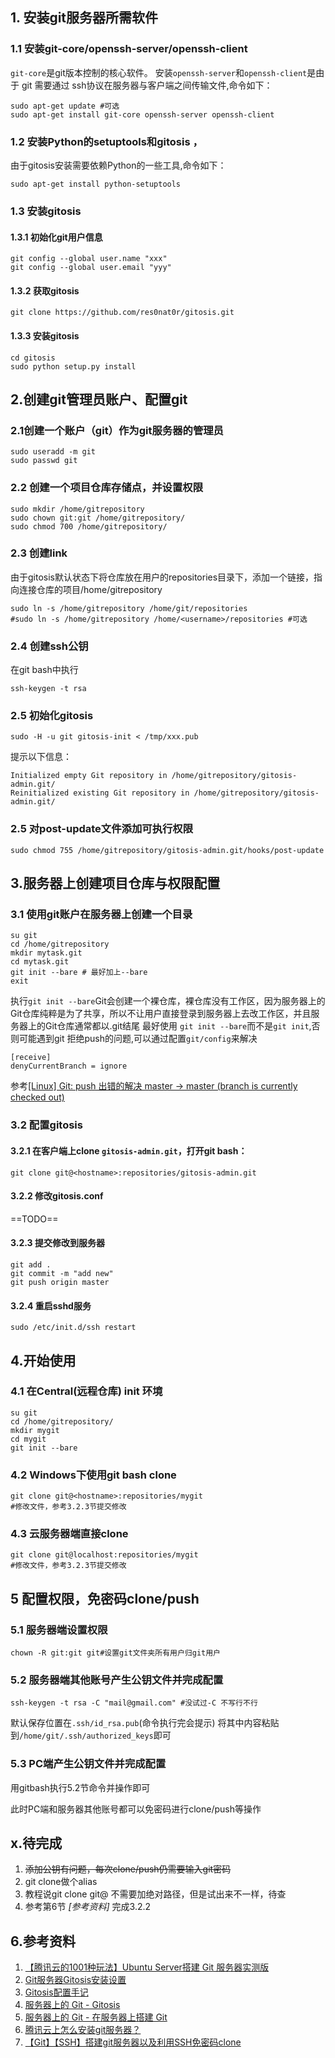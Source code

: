 
## 1. 安装git服务器所需软件
### 1.1 安装git-core/openssh-server/openssh-client
`git-core`是git版本控制的核心软件。
安装`openssh-server`和`openssh-client`是由于 git 需要通过 ssh协议在服务器与客户端之间传输文件,命令如下：
```
sudo apt-get update #可选
sudo apt-get install git-core openssh-server openssh-client
```

### 1.2 安装Python的setuptools和gitosis ，
由于gitosis安装需要依赖Python的一些工具,命令如下：
```
sudo apt-get install python-setuptools
```

### 1.3 安装gitosis
#### 1.3.1 初始化git用户信息
```
git config --global user.name "xxx"
git config --global user.email "yyy"
```
#### 1.3.2 获取gitosis
```
git clone https://github.com/res0nat0r/gitosis.git
```
#### 1.3.3 安装gitosis
```
cd gitosis
sudo python setup.py install
```

## 2.创建git管理员账户、配置git

### 2.1创建一个账户（git）作为git服务器的管理员
```
sudo useradd -m git
sudo passwd git
```
### 2.2 创建一个项目仓库存储点，并设置权限
```
sudo mkdir /home/gitrepository
sudo chown git:git /home/gitrepository/
sudo chmod 700 /home/gitrepository/
```

### 2.3 创建link
由于gitosis默认状态下将仓库放在用户的repositories目录下，添加一个链接，指向连接仓库的项目/home/gitrepository
```
sudo ln -s /home/gitrepository /home/git/repositories
#sudo ln -s /home/gitrepository /home/<username>/repositories #可选
```
### 2.4 创建ssh公钥
在git bash中执行
```
ssh-keygen -t rsa
```
### 2.5 初始化gitosis
```
sudo -H -u git gitosis-init < /tmp/xxx.pub
```
提示以下信息：
```
Initialized empty Git repository in /home/gitrepository/gitosis-admin.git/
Reinitialized existing Git repository in /home/gitrepository/gitosis-admin.git/
```
### 2.5 对post-update文件添加可执行权限
```
sudo chmod 755 /home/gitrepository/gitosis-admin.git/hooks/post-update
```
## 3.服务器上创建项目仓库与权限配置
### 3.1 使用git账户在服务器上创建一个目录
```
su git
cd /home/gitrepository
mkdir mytask.git
cd mytask.git
git init --bare # 最好加上--bare
exit
```
执行`git init --bare`Git会创建一个裸仓库，裸仓库没有工作区，因为服务器上的Git仓库纯粹是为了共享，所以不让用户直接登录到服务器上去改工作区，并且服务器上的Git仓库通常都以.git结尾
最好使用 `git init --bare`而不是`git init`,否则可能遇到git 拒绝push的问题,可以通过配置`git/config`来解决
```
[receive]
denyCurrentBranch = ignore
```
参考[[Linux] Git: push 出错的解决 master -> master (branch is currently checked out)](https://www.cnblogs.com/abeen/archive/2010/06/17/1759496.html)
### 3.2 配置gitosis
#### 3.2.1 在客户端上clone `gitosis-admin.git`，打开git bash：
```
git clone git@<hostname>:repositories/gitosis-admin.git
```
#### 3.2.2 修改gitosis.conf
==TODO==

#### 3.2.3 提交修改到服务器
```
git add .
git commit -m "add new"
git push origin master
```

#### 3.2.4 重启sshd服务
```
sudo /etc/init.d/ssh restart
```

## 4.开始使用
### 4.1 在Central(远程仓库) init 环境
```
su git
cd /home/gitrepository/
mkdir mygit
cd mygit
git init --bare
```
### 4.2 Windows下使用git bash clone
```
git clone git@<hostname>:repositories/mygit
#修改文件，参考3.2.3节提交修改
```
### 4.3 云服务器端直接clone
```
git clone git@localhost:repositories/mygit
#修改文件，参考3.2.3节提交修改
```

## 5 配置权限，免密码clone/push
### 5.1 服务器端设置权限
```
chown -R git:git git#设置git文件夹所有用户归git用户
```
### 5.2 服务器端其他账号产生公钥文件并完成配置
```
ssh-keygen -t rsa -C "mail@gmail.com" #没试过-C 不写行不行
```
默认保存位置在`.ssh/id_rsa.pub`(命令执行完会提示)
将其中内容粘贴到`/home/git/.ssh/authorized_keys`即可
### 5.3 PC端产生公钥文件并完成配置
用gitbash执行5.2节命令并操作即可

此时PC端和服务器其他账号都可以免密码进行clone/push等操作


## x.待完成
1.	~~添加公钥有问题，每次clone/push仍需要输入git密码~~
2.	git clone做个alias
3.	教程说git clone git@<hostname> 不需要加绝对路径，但是试出来不一样，待查
4.	参考第6节 *[参考资料]* 完成3.2.2

## 6.参考资料
1.  [【腾讯云的1001种玩法】Ubuntu Server搭建 Git 服务器实测版](https://cloud.tencent.com/developer/article/1004848)   
2.  [Git服务器Gitosis安装设置](https://wiki.ubuntu.com.cn/Git%E6%9C%8D%E5%8A%A1%E5%99%A8Gitosis%E5%AE%89%E8%A3%85%E8%AE%BE%E7%BD%AE)   
3.  [Gitosis配置手记](http://debugo.com/gitosis/)
4.  [服务器上的 Git - Gitosis](https://git-scm.com/book/zh/v1/%E6%9C%8D%E5%8A%A1%E5%99%A8%E4%B8%8A%E7%9A%84-Git-Gitosis)
5.  [服务器上的 Git - 在服务器上搭建 Git](https://git-scm.com/book/zh/v2/%E6%9C%8D%E5%8A%A1%E5%99%A8%E4%B8%8A%E7%9A%84-Git-%E5%9C%A8%E6%9C%8D%E5%8A%A1%E5%99%A8%E4%B8%8A%E6%90%AD%E5%BB%BA-Git#r_git_on_the_server)
6.  [腾讯云上怎么安装git服务器？](http://bbs.qcloud.com/thread-10037-1-1.html)
7.  [【Git】【SSH】搭建git服务器以及利用SSH免密码clone](https://zhuanlan.zhihu.com/p/30643235)
